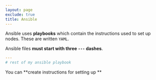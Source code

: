 ```yaml
---
layout: page
exclude: true
title: Ansible
---
```


Ansible uses **playbooks** which contain the instructions used to set up nodes. These are written `YAML`.

Ansible files **must start with three `---` dashes**.
```yaml
---
# rest of my ansible playbook
```

You can **create instructions for setting up **
<!--stackedit_data:
eyJoaXN0b3J5IjpbLTUzOTM5Mjk2M119
-->